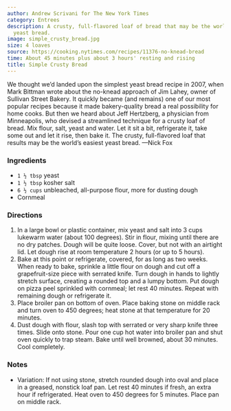 ```yaml
---
author: Andrew Scrivani for The New York Times
category: Entrees
description: A crusty, full-flavored loaf of bread that may be the world's easiest
  yeast bread.
image: simple_crusty_bread.jpg
size: 4 loaves
source: https://cooking.nytimes.com/recipes/11376-no-knead-bread
time: About 45 minutes plus about 3 hours' resting and rising
title: Simple Crusty Bread
---
```

We thought we’d landed upon the simplest yeast bread recipe in 2007, when Mark Bittman wrote about the no-knead approach of Jim Lahey, owner of Sullivan Street Bakery. It quickly became (and remains) one of our most popular recipes because it made bakery-quality bread a real possibility for home cooks. But then we heard about Jeff Hertzberg, a physician from Minneapolis, who devised a streamlined technique for a crusty loaf of bread. Mix flour, salt, yeast and water. Let it sit a bit, refrigerate it, take some out and let it rise, then bake it. The crusty, full-flavored loaf that results may be the world’s easiest yeast bread. —Nick Fox

### Ingredients

* `1 ½ tbsp` yeast
* `1 ½ tbsp` kosher salt
* `6 ½ cups` unbleached, all-purpose flour, more for dusting dough
* Cornmeal

### Directions

1. In a large bowl or plastic container, mix yeast and salt into 3 cups lukewarm water (about 100 degrees). Stir in flour, mixing until there are no dry patches. Dough will be quite loose. Cover, but not with an airtight lid. Let dough rise at room temperature 2 hours (or up to 5 hours).
2. Bake at this point or refrigerate, covered, for as long as two weeks. When ready to bake, sprinkle a little flour on dough and cut off a grapefruit-size piece with serrated knife. Turn dough in hands to lightly stretch surface, creating a rounded top and a lumpy bottom. Put dough on pizza peel sprinkled with cornmeal; let rest 40 minutes. Repeat with remaining dough or refrigerate it.
3. Place broiler pan on bottom of oven. Place baking stone on middle rack and turn oven to 450 degrees; heat stone at that temperature for 20 minutes.
4. Dust dough with flour, slash top with serrated or very sharp knife three times. Slide onto stone. Pour one cup hot water into broiler pan and shut oven quickly to trap steam. Bake until well browned, about 30 minutes. Cool completely.

### Notes

* Variation: If not using stone, stretch rounded dough into oval and place in a greased, nonstick loaf pan. Let rest 40 minutes if fresh, an extra hour if refrigerated. Heat oven to 450 degrees for 5 minutes. Place pan on middle rack.
